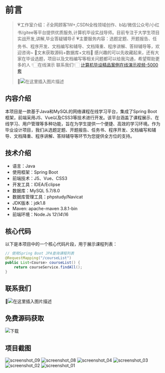 # 前言

> 💗工作室介绍：✌全网顾客1W+,CSDN全栈领域创作、b站/微信公众号/小红书/gitee等平台提供优质服务,计算机毕设实战导师。目前专注于大学生项目实战开发,讲解,毕业答疑辅导✌
> 💗主要服务内容：选题定题、开题报告、任务书、程序开发、文档编写和辅导、文档降重、程序讲解、答辩辅导等，欢迎咨询~
> 🌟文末获取源码+数据库+文档🌟 感兴趣的可以先收藏起来，还有大家在毕设选题，项目以及文档编写等相关问题都可以给我沟通，希望帮助更多的人
> 👇🏻在线演示 联系我们👇🏻
> [计算机毕设精品案例在线演示视频-5000套](https://www.yuque.com/yuqueyonghux32e1j/kxdc9g/ad8oz3bamkxmay0e#Cxun)
> 
> 🌟![在这里插入图片描述](https://i-blog.csdnimg.cn/direct/429f9b4d85284ef39b31d818da6e39b1.png#pic_center)

## 内容介绍

本项目是一款基于Java和MySQL的网络课程在线学习平台，集成了Spring Boot框架，前端采用JS、Vue以及CSS3等技术进行开发。该平台涵盖了课程展示、在线学习、用户管理等多种功能，旨在为学生提供一个便捷、高效的学习环境。作为毕业设计项目，我们从选题定题、开题报告、任务书、程序开发、文档编写和辅导、文档降重、程序讲解、答辩辅导等环节为您提供全方位的支持。

## 技术介绍

- 语言：Java
- 使用框架：Spring Boot
- 前端技术：JS、Vue、CSS3
- 开发工具：IDEA/Eclipse
- 数据库：MySQL 5.7/8.0
- 数据库管理工具：phpstudy/Navicat
- JDK版本：jdk1.8
- Maven: apache-maven 3.8.1-bin
- 前端环境：Node.Js 12\14\16

## 核心代码

以下是本项目中的一个核心代码片段，用于展示课程列表：

```java
// 使用Spring Boot JPA查询课程列表
@RequestMapping("/courseList")
public List<Course> courseList() {
    return courseService.findAll();
}
```

## 联系我们

🌟![在这里插入图片描述](https://github.com/user-attachments/assets/8f1ce2ba-72f1-441f-8d65-395ddab4650d)

## 免费源码获取

![下载](https://github.com/user-attachments/assets/2d103c9e-5ccc-44a1-a6d7-23a47c088dca)

## 项目截图
![screenshot_09](https://github.com/user-attachments/assets/3ec1af0e-23ef-4cb2-8ae2-e42b4796cc27)
![screenshot_08](https://github.com/user-attachments/assets/0533212b-c7eb-4324-97bf-c6237d098fd0)
![screenshot_04](https://github.com/user-attachments/assets/73b3b85c-9473-4fc4-a942-2518b09e1930)
![screenshot_03](https://github.com/user-attachments/assets/5f9bf426-3369-4253-9e7b-9fb8b0a2466d)
![screenshot_02](https://github.com/user-attachments/assets/37ade1ef-1082-464b-b46f-a860476eeaea)
![screenshot_01](https://github.com/user-attachments/assets/63d35f55-d2b2-4b5c-b13b-fc2baa36b650)

